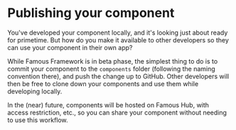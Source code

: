 # Publishing your component

You've developed your component locally, and it's looking just about ready for primetime. But how do you make it available to other developers so they can use your component in their own app?

While Famous Framework is in beta phase, the simplest thing to do is to commit your component to the `components` folder (following the naming convention there), and push the change up to GitHub. Other developers will then be free to clone down your components and use them while developing locally.

In the (near) future, components will be hosted on Famous Hub, with access restriction, etc., so you can share your component without needing to use this workflow.
